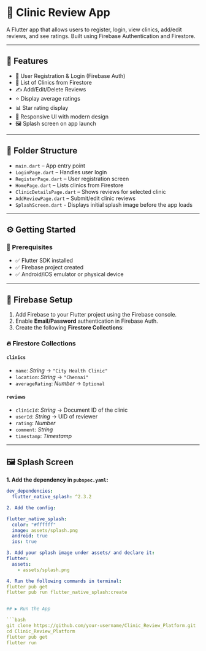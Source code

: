 # 🏥 Clinic Review App

A Flutter app that allows users to register, login, view clinics, add/edit reviews, and see ratings. Built using Firebase Authentication and Firestore.

---

## 🚀 Features

- 🔐 User Registration & Login (Firebase Auth)
- 🏥 List of Clinics from Firestore
- ✍️ Add/Edit/Delete Reviews
- ⭐ Display average ratings
- 📊 Star rating display
- 🎯 Responsive UI with modern design
- 🖼️ Splash screen on app launch

---

## 📂 Folder Structure

- `main.dart` – App entry point  
- `LoginPage.dart` – Handles user login  
- `RegisterPage.dart` – User registration screen  
- `HomePage.dart` – Lists clinics from Firestore  
- `ClinicDetailsPage.dart` – Shows reviews for selected clinic  
- `AddReviewPage.dart` – Submit/edit clinic reviews 
- `SplashScreen.dart` - Displays initial splash image before the app loads  

---

## ⚙️ Getting Started

### 🔨 Prerequisites

- ✅ Flutter SDK installed
- ✅ Firebase project created
- ✅ Android/iOS emulator or physical device

---

## 🔑 Firebase Setup

1. Add Firebase to your Flutter project using the Firebase console.
2. Enable **Email/Password** authentication in Firebase Auth.
3. Create the following **Firestore Collections**:

### 🔥 Firestore Collections

#### `clinics`
- `name`: *String* → `"City Health Clinic"`
- `location`: *String* → `"Chennai"`
- `averageRating`: *Number* → `Optional`

#### `reviews`
- `clinicId`: *String* → Document ID of the clinic
- `userId`: *String* → UID of reviewer
- `rating`: *Number*
- `comment`: *String*
- `timestamp`: *Timestamp*

---

## 🖼️ Splash Screen

**1. Add the dependency in `pubspec.yaml`:**

```yaml
dev_dependencies:
  flutter_native_splash: ^2.3.2

2. Add the config:

flutter_native_splash:
  color: "#ffffff"
  image: assets/splash.png
  android: true
  ios: true

3. Add your splash image under assets/ and declare it:
flutter:
  assets:
    - assets/splash.png

4. Run the following commands in terminal:
flutter pub get
flutter pub run flutter_native_splash:create


## ▶️ Run the App

```bash
git clone https://github.com/your-username/Clinic_Review_Platform.git
cd Clinic_Review_Platform
flutter pub get
flutter run
